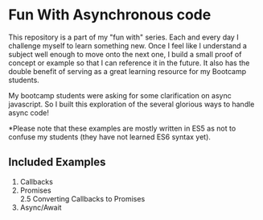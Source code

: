 # Fun With Asynchronous code

This repository is a part of my "fun with" series. Each and every day I challenge myself to learn something new. Once I feel like I understand a subject well enough to move onto the next one, I build a small proof of concept or example so that I can reference it in the future. It also has the double benefit of serving as a great learning resource for my Bootcamp students.

My bootcamp students were asking for some clarification on async javascript. So I built this exploration of the several glorious ways to handle async code!

*Please note that these examples are mostly written in ES5 as not to confuse my students (they have not learned ES6 syntax yet).

## Included Examples

1. Callbacks
2. Promises<br/>
2.5 Converting Callbacks to Promises
3. Async/Await
